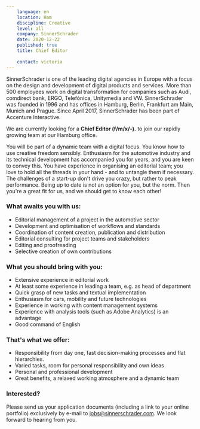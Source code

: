 ```yaml
---
    language: en
    location: Ham
    discipline: Creative
    level: all
    company: SinnerSchrader
    date: 2020-12-22
    published: true
    title: Chief Editor 
    
    contact: victoria
---
```


SinnerSchrader is one of the leading digital agencies in Europe with a focus on the design and development of digital products and services. More than 500 employees work on digital transformation for companies such as Audi, comdirect bank, ERGO, Telefónica, Unitymedia and VW. SinnerSchrader was founded in 1996 and has offices in Hamburg, Berlin, Frankfurt am Main, Munich and Prague. Since April 2017, SinnerSchrader has been part of Accenture Interactive.

We are currently looking for a **Chief Editor (f/m/x/-).** to join our rapidly growing team at our Hamburg office.

You will be part of a dynamic team with a digital focus. You know how to use creative freedom sensibly. Enthusiasm for the automotive industry and its technical development has accompanied you for years, and you are keen to convey this. You have experience in organising an editorial team; you love to hold all the threads in your hand - and to untangle them if necessary. The challenges of a start-up don't drive you crazy, but rather to peak performance. Being up to date is not an option for you, but the norm. Then you're a great fit for us, and we should get to know each other!

### What awaits you with us:

- Editorial management of a project in the automotive sector
- Development and optimisation of workflows and standards
- Coordination of content creation, publication and distribution
- Editorial consulting for project teams and stakeholders
- Editing and proofreading
- Selective creation of own contributions

### What you should bring with you:

- Extensive experience in editorial work
- At least some experience in leading a team, e.g. as head of department
- Quick grasp of new tasks and textual implementation
- Enthusiasm for cars, mobility and future technologies
- Experience in working with content management systems 
- Experience with analysis tools (such as Adobe Analytics) is an advantage
- Good command of English

### That's what we offer:

- Responsibility from day one, fast decision-making processes and flat hierarchies.
- Varied tasks, room for personal responsibility and own ideas
- Personal and professional development
- Great benefits, a relaxed working atmosphere and a dynamic team

### Interested?

Please send us your application documents (including a link to your online portfolio) exclusively by e-mail to <jobs@sinnerschrader.com>. We look forward to hearing from you.
